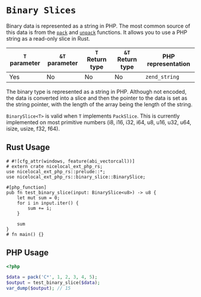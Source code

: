 # `Binary Slices`

Binary data is represented as a string in PHP. The most common source of this
data is from the [`pack`] and [`unpack`] functions. It allows you to use a PHP
string as a read-only slice in Rust.

| `T` parameter | `&T` parameter | `T` Return type | `&T` Return type | PHP representation |
| ------------- | -------------- | --------------- | ---------------- | ------------------ |
| Yes           | No             | No              | No               | `zend_string`      |

The binary type is represented as a string in PHP. Although not encoded, the
data is converted into a slice and then the pointer to the data is set as the
string pointer, with the length of the array being the length of the string.

`BinarySlice<T>` is valid when `T` implements `PackSlice`. This is currently
implemented on most primitive numbers (i8, i16, i32, i64, u8, u16, u32, u64,
isize, usize, f32, f64).

[`pack`]: https://www.php.net/manual/en/function.pack.php
[`unpack`]: https://www.php.net/manual/en/function.unpack.php

## Rust Usage

```rust,no_run
# #![cfg_attr(windows, feature(abi_vectorcall))]
# extern crate nicelocal_ext_php_rs;
use nicelocal_ext_php_rs::prelude::*;
use nicelocal_ext_php_rs::binary_slice::BinarySlice;

#[php_function]
pub fn test_binary_slice(input: BinarySlice<u8>) -> u8 {
    let mut sum = 0;
    for i in input.iter() {
        sum += i;
    }

    sum
}
# fn main() {}
```

## PHP Usage

```php
<?php

$data = pack('C*', 1, 2, 3, 4, 5);
$output = test_binary_slice($data);
var_dump($output); // 15
```
